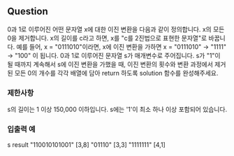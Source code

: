 ## Question
0과 1로 이루어진 어떤 문자열 x에 대한 이진 변환을 다음과 같이 정의합니다.
x의 모든 0을 제거합니다.
x의 길이를 c라고 하면, x를 "c를 2진법으로 표현한 문자열"로 바꿉니다.
예를 들어, x = "0111010"이라면, x에 이진 변환을 가하면 x = "0111010" -> "1111" -> "100" 이 됩니다.
0과 1로 이루어진 문자열 s가 매개변수로 주어집니다. s가 "1"이 될 때까지 계속해서 s에 이진 변환을 가했을 때, 이진 변환의 횟수와 변환 과정에서 제거된 모든 0의 개수를 각각 배열에 담아 return 하도록 solution 함수를 완성해주세요.
### 제한사항
s의 길이는 1 이상 150,000 이하입니다.
s에는 '1'이 최소 하나 이상 포함되어 있습니다.
### 입출력 예
s	result
"110010101001"	[3,8]
"01110"	[3,3]
"1111111"	[4,1]
